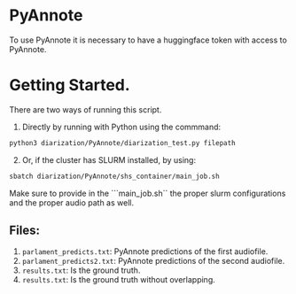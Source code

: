 # PyAnnote

To use PyAnnote it is necessary to have a huggingface token with access to PyAnnote.

# Getting Started.

There are two ways of running this script.

1. Directly by running with Python using the commmand:
```bash
python3 diarization/PyAnnote/diarization_test.py filepath
```

2. Or, if the cluster has SLURM installed, by using:
```bash
sbatch diarization/PyAnnote/shs_container/main_job.sh 
```
Make sure to provide in the ```main_job.sh`` the proper slurm configurations and the proper audio path as well. 


## Files:

1. ```parlament_predicts.txt```: PyAnnote predictions of the first audiofile.
2. ```parlament_predicts2.txt```: PyAnnote predictions of the second audiofile.
3. ```results.txt```: Is the ground truth.    
4. ```results.txt```: Is the ground truth without overlapping.
    